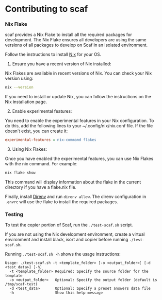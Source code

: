# Contributing to scaf

### Nix Flake

scaf provides a Nix Flake to install all the required packages for development.
The Nix Flake ensures all developers are using the same versions of all packages
to develop on Scaf in an isolated environment.

Follow the instructions to install
[Nix](https://nixos.org/download/#download-nix) for your OS.

1. Ensure you have a recent version of Nix installed:

Nix Flakes are available in recent versions of Nix. You can check your Nix
version using:

```sh
nix --version
```

If you need to install or update Nix, you can follow the instructions on the Nix
installation page.

2. Enable experimental features:

You need to enable the experimental features in your Nix configuration. To do
this, add the following lines to your ~/.config/nix/nix.conf file. If the file
doesn't exist, you can create it:

```ini
experimental-features = nix-command flakes
```

3. Using Nix Flakes:

Once you have enabled the experimental features, you can use Nix Flakes with the
nix command. For example:

```sh
nix flake show
```

This command will display information about the flake in the current directory
if you have a flake.nix file.

Finally, install [Direnv](https://direnv.net/) and run `direnv allow`. The
direnv configuration in `.envrc` will use the flake to install the required
packages.

### Testing

To test the copier portion of Scaf, run the `./test-scaf.sh` script.

If you are not using the Nix development environment, create a virtual environment and
install black, isort and copier before running `./test-scaf.sh`.

Running `./test-scaf.sh -h` shows the usage instructions:

```shell
Usage: ./test-scaf.sh -t <template_folder> [-o <output_folder>] [-d <test_data>] [-h]
  -t <template_folder> Required: Specify the source folder for the template
  -o <output_folder>   Optional: Specify the output folder (default is /tmp/scaf-test)
  -d <test_data>       Optional: Specify a preset answers data file
  -h                   Show this help message
```
